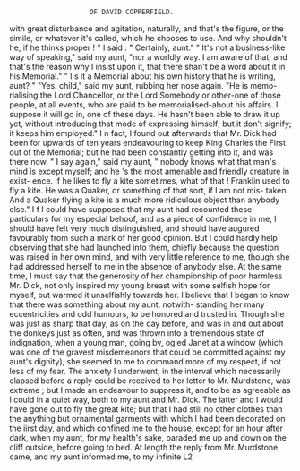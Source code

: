                         OF DAVID COPPERFIELD.

with great disturbance and agitation, naturally, and that's the figure,
or the simile, or whatever it's called, which he chooses to use. And why
shouldn't he, if he thinks proper ! "
   I said : " Certainly, aunt."
   " It's not a business-like way of speaking," said my aunt, "nor a
worldly way. I am aware of that; and that's the reason why I insist
upon it, that there shan't be a word about it in his Memorial."
   " I s it a Memorial about his own history that he is writing, aunt? "
   "Yes, child," said my aunt, rubbing her nose again. "He is memo-
rialising the Lord Chancellor, or the Lord Somebody or other-one of
those people, at all events, who are paid to be memorialised-about his
affairs. I suppose it will go in, one of these days. He hasn't been able
to draw it up yet, without introducing that mode of expressing himself;
but it don't signify; it keeps him employed."
   I n fact, I found out afterwards that Mr. Dick had been for upwards of
ten years endeavouring to keep King Charles the First out of the Memorial;
but he had been constantly getting into it, and was there now.
   " I say again," said my aunt, " nobody knows what that man's mind is
except myself; and he 's the most amenable and friendly creature in exist-
ence. If he likes to fly a kite sometimes, what of that ! Franklin used to
fly a kite. He was a Quaker, or something of that sort, if I am not mis-
taken. And a Quaker flying a kite is a much more ridiculous object than
anybody else."
   I f I could have supposed that my aunt had recounted these particulars
for my especial behoof, and as a piece of confidence in me, I should have
felt very much distinguished, and should have augured favourably from
such a mark of her good opinion. But I could hardly help observing
that she had launched into them, chiefly because the question was raised
in her own mind, and with very little reference to me, though she had
addressed herself to me in the absence of anybody else.
   At the same time, I must say that the generosity of her championship
of poor harmless Mr. Dick, not only inspired my young breast with some
selfish hope for myself, but warmed it unselfishly towards her. I believe
that I began to know that there was something about my aunt, notwith-
standing her many eccentricities and odd humours, to be honored and
trusted in. Though she was just as sharp that day, as on the day before,
and was in and out about the donkeys just as often, and was thrown into
a tremendous state of indignation, when a young man, going by, ogled
Janet at a window (which was one of the gravest misdemeanors that
could be committed against my aunt's dignity), she seemed to me to
command more of my respect, if not less of my fear.
   The anxiety I underwent, in the interval which necessarily elapsed
before a reply could be received to her letter to Mr. Murdstone, was
extreme ; but I made an endeavour to suppress it, and to be as agreeable
as I could in a quiet way, both to my aunt and Mr. Dick. The latter and
I would have gone out to fly the great kite; but that I had still no other
clothes than the anything but ornamental garments with which I had been
decorated on the iirst day, and which confined me to the house, except for
an hour after dark, when my aunt, for my health's sake, paraded me up
and down on the cliff outside, before going to bed. At length the reply
from Mr. Murdstone came, and my aunt informed me, to my infinite
                                   L2
